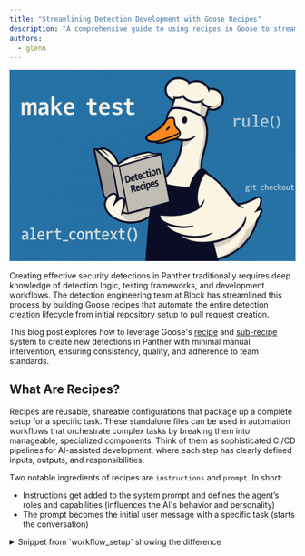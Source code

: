 ```yaml
---
title: "Streamlining Detection Development with Goose Recipes"
description: "A comprehensive guide to using recipes in Goose to streamline security detection development"
authors:
  - glenn
---
```


![blog cover](goose-recipes-detection-development-cover.png)

Creating effective security detections in Panther traditionally requires deep knowledge of detection logic, testing frameworks, and development workflows. The detection engineering team at Block has streamlined this process by building Goose recipes that automate the entire detection creation lifecycle from initial repository setup to pull request creation.

This blog post explores how to leverage Goose's [recipe](https://block.github.io/goose/docs/guides/recipes/) and [sub-recipe](https://block.github.io/goose/docs/guides/recipes/sub-recipes) system to create new detections in Panther with minimal manual intervention, ensuring consistency, quality, and adherence to team standards.

<!-- truncate -->

## What Are Recipes?
Recipes are reusable, shareable configurations that package up a complete setup for a specific task. These standalone files can be used in automation workflows that orchestrate complex tasks by breaking them into manageable, specialized components. Think of them as sophisticated CI/CD pipelines for AI-assisted development, where each step has clearly defined inputs, outputs, and responsibilities.

Two notable ingredients of recipes are `instructions` and `prompt`. In short:

- Instructions get added to the system prompt and defines the agent’s roles and capabilities (influences the AI's behavior and personality)
- The prompt becomes the initial user message with a specific task (starts the conversation)

<details>
<summary>
Snippet from `workflow_setup` showing the difference 
</summary>
```
instructions: |
  Create a Panther detection rule that detects: {{ rule_description }}

  Use the following context:
  - Similar rules found: {{ similar_rules_found }}
  - Rule analysis: {{ rule_analysis }}
  - Log schemas: {{ log_schemas }}
  - Standards summary: {{ standards_summary }}

  **SCOPE BOUNDARIES:**
  - ...

prompt: |
  ## Process:

  1. **Rule Planning**:
     - Follow "📝 Create Rule Files" guidance from `AGENTS.md`
     - Use streaming rule type (default) unless otherwise specified
     - Choose appropriate log source and severity level
  2. **File Creation**:
     - ...
  ...
  5. **Test Cases**:
     - ...
  ...
  7. **🛑 STOP CONDITION**:
      - ...

  ## ✅ SUCCESS CRITERIA:
      - ...
```
</details>


The detection creation recipe demonstrates the power of this approach by coordinating six specialized sub-recipes, each handling a specific aspect of detection development:

1. [**workflow_setup**](#1-workflow_setup-foundation-first) - Repository preparation and environment validation
2. [**similar_rule_analyzer**](#2-similar_rule_analyzer-learning-from-existing-patterns) - Finding and analyzing existing detection patterns
3. [**schema_and_sample_events_analyzer**](#3-schema_and_sample_events_analyzer-data-driven-detection-logic) - Analyzing log schemas and performing sample data collection
4. [**rule_creator**](#4-rule_creator-the-implementation-engine) - Actual detection rule implementation
5. [**testing_validator**](#5-testing_validator-quality-assurance) - Comprehensive test execution and validation
6. [**pr_creator**](#6-pr_creator-automated-pull-request-pipeline) - Pull request creation with proper formatting

### What about .goosehints?
In our [previous post](https://block.github.io/goose/blog/2025/06/02/goose-panther-mcp), we discussed using [.goosehints](https://block.github.io/goose/docs/guides/using-goosehints/) to provide persistent context to the Large Language Model (LLM). We continue to use `.goosehints` to define coding standards and universal preferences that guide LLM behavior.

However, to minimize redundancy and avoid conflicting guidance, we adopted a single reference file, `AGENTS.md`, as the source of truth for all agents. Each agent is directed to consult this file, while still supporting agent-specific instructions through their default context files (e.g. `.goosehints`, `CLAUDE.md` etc.) or rules (e.g. `.cursor/rules/`).

While these context files are important, they also come with some trade offs and limitations:

| Aspect | Context Files | Recipes |
|--------|---------------|---------|
| **Context window pollution** | The entire file is sent with each request, cluttering the context window | Only task-relevant instructions, keeping prompts clear and focused |
| **Signal-to-noise ratio** | General preferences dilute focus and may create conflicting guidance | Every instruction is workflow-specific, eliminating noise |
| **Cost and performance impact** | May lead to higher token costs and slower processing from unnecessary context | Pay only for relevant tokens with faster response times |
| **Cognitive load on the AI** | Conflicting instructions cause decision paralysis | Clear, unified guidance enables decisive action |
| **Task-specific optimization** | Generic instructions lack specialized tools and parameters | Purpose-built with pre-configured tools for specific workflows |

This centralized approach through `AGENTS.md` becomes the foundation for our recipe architecture, which we'll explore next.

## The Architecture
### Design Principles
1. **Single Responsibility**: Each sub-recipe has one clear job
2. **Explicit Data Flow**: No hidden state or implicit dependencies
3. **Fail-Fast**: Stop immediately when critical steps fail
4. **Graceful Degradation**: Continue with reduced functionality when possible
5. **Comprehensive Testing**: Validate everything before deployment

### Why Sub-Recipes Matter
The traditional approach to AI-assisted detection creation often involves a single, monolithic prompt (AKA “single-shot prompting”) that tries to handle everything at once. This leads to several problems:
- **Context confusion**: The AI loses focus when juggling multiple responsibilities
- **Inconsistent outputs**: Without clear boundaries, results vary significantly (e.g. one sub-recipe may try to complete the task that we're expecting another sub-recipe to accomplish)
- **Difficult debugging**: When something fails, it's hard to identify the specific issue
- **Poor maintainability**: Changes to one aspect affect the entire workflow

The sub-recipe architecture solves these problems through strict separation of concerns, setting boundaries and providing exit criteria.

Each sub-recipe operates in isolation with:
- Clearly defined inputs and outputs
- Specific scope boundaries (what it MUST and MUST NOT do)
- Standardized JSON response schemas
- Formal error handling patterns

At a high level, a (non-parallel) version would look like:

| Step | Component | Type | Description |
|------|-----------|------|-------------|
| **1** | [`workflow_setup`](#1-workflow_setup-foundation-first) | Required | Initialize workflow environment |
| **2** | [`similar_rule_analyzer`](#2-similar_rule_analyzer-learning-from-existing-patterns) | *Conditional* | Analyze existing similar rules |
| **3** | [`schema_and_sample_events_analyzer`](#3-schema_and_sample_events_analyzer-data-driven-detection-logic) | *Conditional* | Process schema and sample data |
| **4** | [`rule_creator`](#4-rule_creator-the-implementation-engine) | Required | Generate the detection rule |
| **5** | [`testing_validator`](#5-testing_validator-quality-assurance) | Required | Validate and test the rule |
| **6** | [`pr_creator`](#6-pr_creator-automated-pull-request-pipeline) | *Conditional* | Create pull request |

> 💡 **Note:** *Conditional* steps may be skipped based on workflow configuration

<details>
<summary>
Workflow visualized
</summary>
![workflow_diagram](workflow_diagram.png)
</details>

## Data Flow and State Management
Since sub-recipes currently run in isolation, data must be explicitly passed between them. The main recipe orchestrates this flow:

Example of how this would be defined in the recipe:
```
`workflow_setup(rule_description)` → Returns:
  - **branch_name**: Name of the created feature branch
  - **standards_summary**: Key standards and requirements from `AGENTS.md`
  - **repo_ready**: Boolean indicating if repository is ready for development
  - **mcp_panther**: Object containing Panther MCP access test results
    - **access_test_successful**: Boolean indicating if Panther MCP access test was successful
    - **error_message**: Error message if access test failed
```

And an example of how the data would flow:
```
workflow_setup(rule_description) → {
  branch_name: "ai/aws-privilege-escalation",
  standards_summary: "Key requirements from AGENTS.md...",
  repo_ready: true,
  mcp_panther: { access_test_successful: true }
}

similar_rule_analyzer(rule_description, standards_summary) → {
  similar_rules_found: [...],
  rule_analysis: "Analysis of existing patterns...",
  suggested_approach: "Create new rule with modifications..."
}
```

This explicit data passing ensures:
- **Predictable behavior** across runs
- **Easy debugging** when issues occur
- **Clear audit trails** of what data influenced each decision
- **Modular testing** of individual components

## Smart Optimizations: Conditional Execution
One of the most powerful features of the detection creation workflow is its intelligent optimization system that skips unnecessary steps based on both parameters and runtime conditions.

### Parameter-Based Conditions
Users can control workflow behavior through parameters:

```shell
# Fast mode - skip similar rule analysis
goose run --recipe recipe.yaml --params skip_similar_rules_check=true --rule_description="What you want to detect"

# Skip Panther MCP integration
goose run --recipe recipe.yaml --params skip_panther_mcp=true --rule_description="What you want to detect"

# Create PR automatically
goose run --recipe recipe.yaml --params create_pr=true --rule_description="What you want to detect"
```

### Runtime Conditions
The workflow makes intelligent decisions based on results from previous steps:

```
# Current implementation uses both parameter-based and runtime conditions
# Parameter-based (available at recipe start):
- skip_similar_rules_check: Controls similar_rule_analyzer execution
- skip_panther_mcp: Controls schema_and_sample_events_analyzer execution  
- create_pr: Controls pr_creator execution

# Runtime conditions (based on sub-recipe results):
- schema_and_sample_events_analyzer runs only if:
  * skip_panther_mcp is false AND
  * (similar_rules_found is empty OR mcp_panther.access_test_successful is false)
```

This hybrid approach provides:
- **Efficiency**: Avoid redundant API calls when similar rules provide sufficient context
- **Reliability**: Graceful degradation when external services are unavailable
- **Flexibility**: Users can choose their preferred speed vs. thoroughness trade-off

Additionally, Jinja support enables the codification of event triggers, ensuring the agent adheres to predefined instructions rather than making independent, potentially incorrect, decisions. For instance, the agent can be directed to bypass a step, depending on a parameter's value:

```
{% if create_pr %}
6. `pr_creator(rule_files_created, rule_description, branch_name, create_pr={{ create_pr }}, panther_mcp_usage)` → Returns:
    {
      "success": true,
      "data": {
        "pr_created": true,
        "pr_url": "https://github.com/<org>/<team>-panther-content/pull/123",
        "pr_number": 123,
        "summary": "Summary of the completed work"
      }
    }
{% else %}
6. **SKIPPED** `pr_creator` - create_pr parameter is false
    - Provide final summary of completed work instead
{% endif %}
```

## Deep Dive: Key Sub-Recipes
### 1. `workflow_setup`: Foundation First
|Input | Output
--- | ---
`rule_description` | `branch_name`, `standards_summary`, `repo_ready`, `mcp_panther`

This sub-recipe handles all the foundational work:

**Key responsibilities**:
- Repository access verification
- Git branch creation and management
- Standards extraction from `AGENTS.md`
- Environment validation
- Panther MCP access testing

**Output example**:
```json
{
  "status": { "success": true },
  "data": {
    "branch_name": "ai/okta-suspicious-login",
    "standards_summary": "Rules must use ai_ prefix, implement required functions...",
    "repo_ready": true,
    "mcp_panther": { "access_test_successful": true }
  }
}
```

### 2. `similar_rule_analyzer`: Learning from Existing Patterns
Input | Output
--- | ---
`rule_description`, `standards_summary`, `rule_type` | `similar_rules_found`, `rule_analysis`, `suggested_approach`

This sub-recipe searches the repository for similar detection patterns:

```
# Search strategy by rule type:
- streaming rules: Search rules/<team>_rules/
- correlation rules: Search correlation_rules/<team>_correlation_rules/  
- scheduled rules: Search queries/<team>_queries/
```

**Key responsibilities**:
- Search for existing rules with similar log sources and detection logic
- Prioritize team-created rules over upstream patterns
- Analyze implementation approaches and coding patterns
- Provide recommendations for new rule development
- Extract relevant context from similar implementations

**Key insight**: It prioritizes team-created rules (\<team\>_* directories) over upstream rules, ensuring consistency with established patterns.

Even without direct access to the detection engine, users can develop new detections by leveraging existing ones, along with our established standards and test suite.

### 3. `schema_and_sample_events_analyzer`: Data-Driven Detection Logic
Input | Output
--- | ---
`rule_description`, `similar_rules_found` | `log_schemas`, `example_logs`, `field_mapping`, `panther_mcp_usage`

This sub-recipe bridges the gap between detection requirements and implementation by leveraging Panther's MCP integration:

**Key responsibilities**:
- Log schema analysis using Panther MCP
- Sample event collection from data lakes
- Field mapping for detection logic
- Snowflake SQL query optimization

**Smart data collection strategy**:
- _Parallel execution_: Runs multiple Snowflake queries simultaneously rather than sequentially
- _Query planning_: Identifies all needed queries before execution to maximize efficiency
- _Progressive sampling_: Starts with small result sets (LIMIT 5), scales up as needed
- _Critical boundaries_: It explicitly cannot create rule files or run tests - its sole focus is understanding the data structure.

**Output example**:
```json
{
  "status": { "success": true },
  "data": {
    "log_schemas": [{
      "log_type": "AWS.CloudTrail",
      "schema_summary": "Contains eventName, sourceIPAddress, userIdentity fields",
      "relevance": "Essential for detecting privilege escalation patterns"
    }],
    "example_logs": [{
      "log_type": "AWS.CloudTrail", 
      "event_summary": "AssumeRole events with cross-account access",
      "key_fields": ["eventName", "sourceIPAddress", "userIdentity.type"]
    }],
    "panther_mcp_usage": {
      "mcp_used": true,
      "log_schemas_referenced": true,
      "data_lake_queries_performed": true
    }
  }
}
```

_Fallback handling_: When Panther MCP is unavailable, it intelligently uses similar rule analysis to infer schema structure, ensuring the workflow continues with reduced but functional capability.

### 4. `rule_creator`: The Implementation Engine
Input | Output
--- | ---
`rule_description`, `similar_rules_found`, `rule_analysis`, `log_schemas`, `standards_summary` | `rule_files_created`, `rule_implementation`, `test_cases_created`

This is where the magic happens - this sub-recipe generates the required files containing the detection logic, metadata and unit tests.

**Smart log source validation**:
- If schema analysis ran successfully → Use validated log types
- If schema analysis was skipped → Validate against known log types defined in pytests.

**Example key principles**:
- Always use default values for event fields
- Use case-insensitive matching for user-controlled fields
- Structure logic clearly with grouped conditions
- Prefer `any()` and `all()` over multiple return statements

To illustrate, the following example provides guidance for the last bullet point:

> 💡 **Code Quality Tip: Simplify Conditional Logic**
> 
> ❌ Avoid: Too Many Return Statements
> ```python
> # multiple returns make logic hard to follow
> def rule(event) -> bool:
>  if event.deep_get("eventType", default="") != "user.session.start":
>    return False
>  
>  if event.deep_get("outcome", "result", default="") != "SUCCESS":
>    return False 
>
>  if event.deep_get("actor", "alternateId", default="").lower() == TARGET_USER.lower():
>    return True
>
>  return False
>```
>
> ✅ Preferred: Clear Structure with `any()` and `all()`
> ```python
> def rule(event) -> bool:
>   return all([
>     event.deep_get("eventType", default="") == "user.session.start",
>     event.deep_get("outcome", "result", default="") == "SUCCESS",
>     event.deep_get("actor", "alternateId", default="").lower() == TARGET_USER.lower()
>   ])
> ```


### 5. `testing_validator`: Quality Assurance
Input | Output
--- | ---
`rule_files_created` | `test_results`, `validation_status`, `issues_found`

This sub-recipe serves as the critical quality gate, executing the mandatory testing pipeline that ensures every detection meets production standards.

**Key responsibilities**:
- Execute all mandatory testing commands from `AGENTS.md` (e.g. linting, formatting and both unit and pytests)
- Validate rule implementation against team standards
- Provide actionable feedback for fixing issues
- Ensure compliance with security and coding requirements

These checks ensure detections meet our standards, preventing subpar code from being merged. Should a check fail, the LLM will iterate, identifying and implementing necessary changes until compliance is achieved as part of the same recipe run.

**Intelligent failure analysis**: The sub-recipe doesn't just run tests - it analyzes failures and provides specific guidance:
```json
{
  "test_results": {
    "tests_passed": 3,
    "tests_failed": 1,
    "test_details": [{
      "test_name": "make lint",
      "status": "failed", 
      "message": "pylint: missing default value in deep_get() call"
    }]
  },
  "recommendations": [
    "Add default values to all deep_get() calls per AGENTS.md standards",
    "Reference 'Core Coding Standards' section for proper error handling"
  ]
}
```

**Output example**:
```json
{
  "status": { "success": true },
  "data": {
    "test_results": {
      "tests_passed": 4,
      "tests_failed": 0,
      "test_details": [
        { "test_name": "make fmt", "status": "passed", "message": "All files formatted correctly" },
        { "test_name": "make lint", "status": "passed", "message": "No linting issues found" },
        { "test_name": "make test", "status": "passed", "message": "Rule tests passed: 2/2" },
        { "test_name": "make pytest-all", "status": "passed", "message": "All unit tests passed" }
      ]
    },
    "validation_summary": "All mandatory tests passed. Rule ready for PR creation.",
    "recommendations": []
  }
}
```

### 6. `pr_creator`: Automated Pull Request Pipeline
Input | Output
--- | ---
`rule_files_created`, `rule_description`, `branch_name`, `create_pr`, `panther_mcp_usage` | `pr_created`, `pr_url`, `pr_number`, `summary`

This sub-recipe handles the final workflow step with full adherence to team standards:

**Key responsibilities**:
- Git branch management and commits
- PR template population with proper formatting
- Panther MCP usage tracking and reporting
- Draft PR creation for team review

**Intelligent PR creation**:
- _Conditional execution_: Only creates PRs when `create_pr=true`, otherwise provides summary
- _Template compliance_: Automatically populates PR templates from `AGENTS.md` standards
- _MCP usage reporting_: Documents whether Panther MCP was used in the workflow section (which is useful for PR reviewers to know)

**Git operation standards**:
- Never uses `--no-verify` flags - fixes issues rather than bypassing them
- Follows commit message guidelines from team standards
- Ensures proper branch management and remote synchronization

**Output example**:
```json
{
  "status": { "success": true },
  "data": {
    "pr_url": "https://github.com/<org>/<team>-panther-content/pull/123",
    "pr_number": 123,
    "branch_name": "ai/aws-privilege-escalation",
    "commit_hash": "abc123def",
    "files_committed": ["rules/<team>_rules/ai_aws_privilege_escalation.py", "rules/<team>_rules/ai_aws_privilege_escalation.yml"]
  }
}
```

_Quality assurance_: This sub-recipe includes comprehensive error handling for git failures, PR creation issues, and template population problems, providing clear fallback instructions when automation fails.

## Error Handling and Fail-Fast Design
This workflow implements sophisticated error handling with intelligent stopping points:

### Standardized Response Schema
Every sub-recipe uses a consistent JSON response format:
```json
{
  "status": {
    "success": boolean,
    "error": "Error message if failed",
    "error_type": "categorized_error_type"
  },
  "data": { /* Actual response data */ },
  "partial_results": { /* Optional partial data */ }
}
```

### Failures
This workflow distinguishes between different types of failures. For example, each sub-recipe’s response has an `error_code` field. When a failure occurs, the LLM categorizes the type of error encountered and surfaces this information to the main recipe so it can make a determination on what to do next.

As an example, `rule_creator` is configured with these error categories:
```
response:
  json_schema:
    type: object
    properties:
      status:
        type: object
        properties:
          ...
          error_type:
            type: string
            enum: ["git_operation_failed", "pr_creation_failed", "template_population_failed", "validation_failed"]
            description: "Category of error for debugging purposes"
        ...
```

If this sub-recipe returns `file_creation_failed`, we shouldn’t move on to the `testing_validator` or `pr_creator` steps.

This fail-fast approach prevents wasted effort on meaningless subsequent steps.

## Practical Usage Examples
### Basic Usage: Fast Detection Creation 
```shell
# Create a detection without creating a PR or similar rule/Panther MCP analysis
goose run --recipe recipe.yaml \
  --params skip_similar_rules_check=true \
  --params skip_panther_mcp=true \
  --params rule_description="Create an AWS CloudTrail detection to identify new regions being enabled without any associated errorCodes"
```

### Comprehensive Analysis Mode
```shell
# Full workflow with schema/event sampling and automatic PR creation
goose run --recipe recipe.yaml --interactive \
  --params skip_similar_rules_check=true \
  --params skip_panther_mcp=false \
  --params create_pr=true \
  --params rule_description="Create a Panther rule that will detect when the user fbar@block.xyz successfully logs in to Okta from a Windows system"
```

## Standards Compliance and Quality Assurance
The recipe system ensures compliance with team standards through:

### Automated Standards Extraction
The `workflow_setup` sub-recipe extracts key requirements from `AGENTS.md`:
- File naming conventions (`ai_` prefix for AI-created rules)
- Required Python functions and error handling patterns
- Testing requirements and validation commands
- PR creation standards and templates

### Built-in Quality Checks
- **Code formatting**: Automatic formatting execution
- **Linting**: Comprehensive linting validation
- **Testing**: Mandatory test suite execution
- **Security**: No PII in test cases (based on LLM's determination) and proper error handling (e.g. ensuring default values are returned)
- **Consistency**: Standardized file structures and naming

### Pull Request Automation
The `pr_creator` sub-recipe follows team standards:
- Proper branch naming (e.g. `ai/<description>`)
- Template-based PR descriptions
- Draft mode for review
- Comprehensive change summaries

### Panther MCP Integration
The workflow integrates with [Panther's Model Context Protocol](https://github.com/panther-labs/mcp-panther) (MCP) for:
- **Schema analysis**: Understanding log structure and available fields
- **Sample data collection**: Gathering realistic test data from data lakes
- **Field mapping**: Identifying key fields for detection logic

## Benefits and Impact
For Security Teams
- **Faster detection development**: Minutes instead of hours
- **Consistent quality**: Automated adherence to standards
- **Reduced errors**: Comprehensive testing before deployment
- **Knowledge sharing**: Similar rule analysis spreads best practices

For AI Development
- **Modular architecture**: Easy to modify individual components
- **Clear debugging**: Specific failure points and error categories
- **Predictable behavior**: Consistent outputs across runs
- **Maintainable code**: Well-defined boundaries and responsibilities

For Organizations
- **Accessibility**: Empowers users to create detections without deep knowledge of the underlying detection engine
- **Scalable security**: Rapid response to new threats
- **Quality assurance**: Built-in testing and validation
- **Documentation**: Automatic PR creation with proper context
- **Compliance**: Adherence to security and development standards

## Conclusion
Goose's recipe and sub-recipe system represents a significant advancement in AI-assisted security detection development. By breaking complex workflows into specialized, composable components, teams can achieve:
- **Higher quality detections** through automated testing and validation
- **Faster development cycles** with intelligent optimization
- **Better consistency** through standardized processes
- **Easier maintenance** with modular, well-defined components

The detection creation recipe demonstrates how thoughtful architecture and clear separation of concerns can transform a complex, error-prone manual process into a reliable, automated workflow.

Whether you're building your first Goose recipe or looking to optimize existing workflows, the patterns and principles outlined here provide a solid foundation for successful automation.

---

## Best Practices and Lessons Learned

#### Instruction Formatting & Clarity
- Prefer **concise bullet points** over dense paragraphs to keep instructions skimmable.
- Use **emphasis** (e.g. \**bold\**, ALL CAPS) to highlight important constraints or behaviors.
- Write **task-specific** instructions with clear exit criteria — avoid asking the agent to do more than it needs to.

#### Structure & Logic in Prompts
- Use **explicit logic** in templating (e.g., Jinja): define yes/no flags rather than relying on the LLM to infer conditions.
- Provide **structured output** (e.g. JSON) where needed to support downstream recipes or tools.
- **Avoid vague labels** — use neutral and consistent verbiage (e.g., “correct/incorrect” instead of “good/bad”).

#### Validation & Guardrails
- Add **code snippets or examples** to illustrate expected behavior.
- Use **checklists** to help the AI verify whether it followed all required steps.
- Incorporate **pytests** or other test gates to catch issues early. Avoid bypasses like `--no-verify` on `git` commands.
  - **Let the system self-correct** where possible.
  - Codify standards so updates are required to pass tests before a PR can be pushed.

#### Knowledge Sharing & Context Management
- Provide **strong examples** that the agent can learn from, reducing reliance on querying the data lake.
- Maintain a **central reference** (e.g. `AGENTS.md`) for all AI agents:
  - Users may want to contribute outside of your traditional development workflow
  - Link steps or sections in `.goosehints`, `CLAUDE.md`, `.cursor/rules/*`, etc., back to this file.
  - Consider having an agent help structure `AGENTS.md` for easier parsing and reuse across agents.

#### Workflow Design
- Use **PR templates and guidelines** to standardize formatting and expectations for AI-generated contributions.
- Leverage a **shared context across recipes**, but isolate workflows using separate context windows where appropriate.
    - Allows output passing and **parallel execution**, while supporting **separation of duties** between steps.

<!-- Social Media Meta Tags (edit values as needed) -->
<head>
  <meta property="og:title" content="Streamlining Detection Development with Goose Recipes" />
  <meta property="og:type" content="article" />
  <meta property="og:url" content="https://block.github.io/goose/blog/2025/07/28/streamlining-detection-development-with-goose-recipes" />
  <meta property="og:description" content="A comprehensive guide to using recipes in Goose to streamline security detection development" />
  <meta property="og:image" content="https://block.github.io/goose/assets/images/goose-recipes-detection-development-cover.png" />
  <meta property="og:image" content="https://block.github.io/goose/assets/images/goose-recipes-detection-development-cover-cac8a9bea2d090ec2758a0b907bc9da8.png" />
  <meta property="twitter:domain" content="block.github.io/goose" />
  <meta name="twitter:title" content="Streamlining Detection Development with Goose Recipes" />
  <meta name="twitter:description" content="A comprehensive guide to using recipes in Goose to streamline security detection development" />
  <meta name="twitter:image" content="https://block.github.io/goose/assets/images/goose-recipes-detection-development-cover.png" />
  <meta name="twitter:image" content="https://block.github.io/goose/assets/images/goose-recipes-detection-development-cover-cac8a9bea2d090ec2758a0b907bc9da8.png" />
</head>